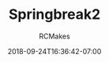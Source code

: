 ---
title: "Springbreak2"
date: 2018-09-24T16:36:42-07:00
draft: true
author: "RCMakes"
client: "RCMakes"
youtubeURL: "pOHOxAV9RKk"
videoName: "Spring break Documentary"
videoDescription: "Documentary of the RCMakes spring break 2018 trip"
iframe: '<iframe width="560" height="315" src="https://www.youtube.com/embed/pOHOxAV9RKk" frameborder="0" allow="autoplay; encrypted-media" allowfullscreen></iframe>'
embedLink: "https://www.youtube.com/embed/pOHOxAV9RKk"
---